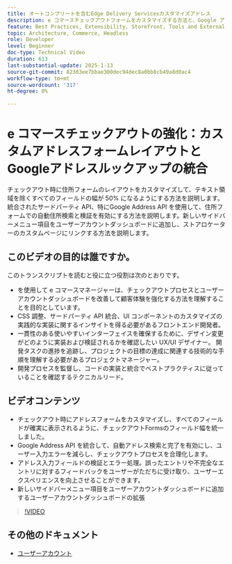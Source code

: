 ```yaml
---
title: オートコンプリートを含むEdge Delivery Servicesカスタマイズアドレス
description: e コマースチェックアウトフォームをカスタマイズする方法と、Google アドレス検索を統合してユーザーエクスペリエンスを向上させ、入力エラーを減らす方法について説明します。
feature: Best Practices, Extensibility, Storefront, Tools and External Services
topic: Architecture, Commerce, Headless
role: Developer
level: Beginner
doc-type: Technical Video
duration: 613
last-substantial-update: 2025-1-13
source-git-commit: 82303ee7bbae300dec94dec8a0bb8cb49a8d0ac4
workflow-type: tm+mt
source-wordcount: '317'
ht-degree: 0%

---
```



# e コマースチェックアウトの強化：カスタムアドレスフォームレイアウトとGoogleアドレスルックアップの統合

チェックアウト時に住所フォームのレイアウトをカスタマイズして、テキスト領域を除くすべてのフィールドの幅が 50% になるようにする方法を説明します。 統合されたサードパーティ API、特にGoogle Address API を使用して、住所フォームでの自動住所検索と検証を有効にする方法を説明します。&#x200B; 新しいサイドバーメニュー項目をユーザーアカウントダッシュボードに追加し、ストアロケーターのカスタムページにリンクする方法を説明します。

## このビデオの目的は誰ですか。

このトランスクリプトを読むと役に立つ役割は次のとおりです。

* を使用して e コマースマネージャーは、チェックアウトプロセスとユーザーアカウントダッシュボードを改善して顧客体験を強化する方法を理解することを目的としています。
* CSS 調整、サードパーティ API 統合、UI コンポーネントのカスタマイズの実践的な実装に関するインサイトを得る必要があるフロントエンド開発者。
* 一貫性のある使いやすいインターフェイスを確保するために、デザイン変更がどのように実装および検証されるかを確認したい UX/UI デザイナー。
開発タスクの進捗を追跡し、プロジェクトの目標の達成に関連する技術的な手順を理解する必要があるプロジェクトマネージャー。
* 開発プロセスを監督し、コードの実装と統合でベストプラクティスに従っていることを確認するテクニカルリード。


## ビデオコンテンツ

* チェックアウト時にアドレスフォームをカスタマイズし、すべてのフィールドが確実に表示されるように、チェックアウトFormsのフィールド幅を統一しました。
* Google Address API を統合して、自動アドレス検索と完了を有効にし、ユーザー入力エラーを減らし、チェックアウトプロセスを合理化します。
* アドレス入力フィールドの検証とエラー処理。誤ったエントリや不完全なエントリに対するフィードバックをユーザーがただちに受け取り、ユーザーエクスペリエンスを向上させることができます。
* 新しいサイドバーメニュー項目をユーザーアカウントダッシュボードに追加するユーザーアカウントダッシュボードの拡張

>[!VIDEO](https://video.tv.adobe.com/v/3442787?learn=on)

## その他のドキュメント

* [ ユーザーアカウント ](https://experienceleague.adobe.com/developer/commerce/storefront/dropins/user-account/tutorials/)
